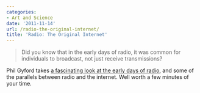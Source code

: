 ```yaml
---
categories:
- Art and Science
date: '2011-11-14'
url: /radio-the-original-internet/
title: 'Radio: The Original Internet'
---
```


<blockquote>Did you know that in the early days of radio, it was common for individuals to broadcast, not just receive transmissions?</blockquote>

Phil Gyford takes <a href="http://www.gyford.com/phil/writing/2011/09/20/radio-broadcasting.php">a fascinating look at the early days of radio</a>, and some of the parallels between radio and the internet. Well worth a few minutes of your time.